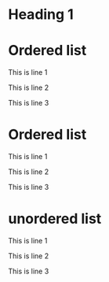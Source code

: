 # Heading 1
# Ordered list

This is line 1

This is line 2

This is line 3
# Ordered list

This is line 1

This is line 2

This is line 3
# unordered list

This is line 1

This is line 2

This is line 3
